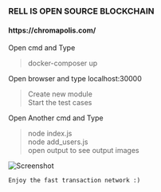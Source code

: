 <h3> RELL IS OPEN SOURCE BLOCKCHAIN </h3>
<h4>https://chromapolis.com/</h4>

Open cmd and Type 
>docker-composer up

Open browser and type localhost:30000 
>Create new module <br>
>Start the test cases <br>

Open Another cmd and Type
>node index.js  <br>
>node add_users.js <br>
>open output to see output images


![Screenshot](localhost.png)



```
Enjoy the fast transaction network :) 
```

